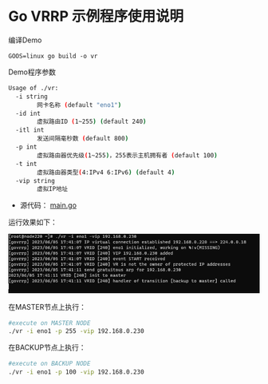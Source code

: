# Go VRRP 示例程序使用说明


编译Demo

```shell
GOOS=linux go build -o vr
```

Demo程序参数

```bash
Usage of ./vr:                          
  -i string                             
        网卡名称 (default "eno1")       
  -id int                               
        虚拟路由ID (1~255) (default 240)
  -itl int                              
        发送间隔毫秒数 (default 800)
  -p int
        虚拟路由器优先级(1~255)，255表示主机拥有者 (default 100)
  -t int
        虚拟路由器类型(4:IPv4 6:IPv6) (default 4)
  -vip string
        虚拟IP地址
```

- 源代码： [main.go](main.go)

运行效果如下：

![img.png](img.png)


在MASTER节点上执行：

```bash
#execute on MASTER NODE
./vr -i eno1 -p 255 -vip 192.168.0.230
```

在BACKUP节点上执行：

```bash
#execute on BACKUP NODE
./vr -i eno1 -p 100 -vip 192.168.0.230
```

